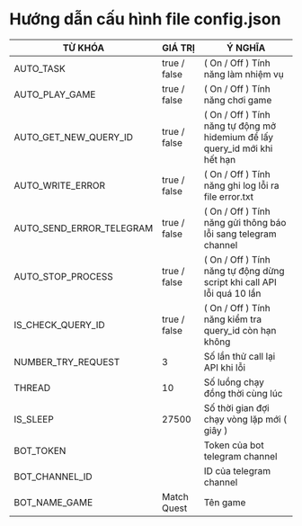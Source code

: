 # Hướng dẫn cấu hình file config.json
| TỪ KHÓA   | GIÁ TRỊ              | Ý NGHĨA                                                                    |
|-----------|----------------------|----------------------------------------------------------------------------|
| AUTO_TASK | true / false | ( On / Off ) Tính năng làm nhiệm vụ                                        |
| AUTO_PLAY_GAME | true / false | ( On / Off ) Tính năng chơi game                                           |
| AUTO_GET_NEW_QUERY_ID | true / false | ( On / Off ) Tính năng tự động mở hidemium để lấy query_id mới khi hết hạn |
| AUTO_WRITE_ERROR | true / false | ( On / Off ) Tính năng ghi log lỗi ra file error.txt                       |
| AUTO_SEND_ERROR_TELEGRAM | true / false | ( On / Off ) Tính năng gửi thông báo lỗi sang telegram channel             |
| AUTO_STOP_PROCESS | true / false | ( On / Off ) Tính năng tự động dừng script khi call API lỗi quá 10 lần     |
| IS_CHECK_QUERY_ID | true / false | ( On / Off ) Tính năng kiểm tra query_id còn hạn không                     |
| NUMBER_TRY_REQUEST | 3                    | Số lần thử call lại API khi lỗi                                            |
| THREAD | 10                   | Số luồng chạy đồng thời cùng lúc                                           |
| IS_SLEEP | 27500                | Số thời gian đợi chạy vòng lặp mới ( giây )                                |
| BOT_TOKEN |                      | Token của bot telegram channel                                             |
| BOT_CHANNEL_ID |                      | ID của telegram channel                                                    |
| BOT_NAME_GAME | Match Quest          | Tên game                                                                   |
